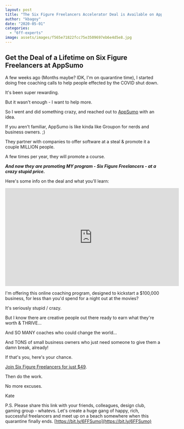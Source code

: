 ```yaml
---
layout: post
title: "The Six Figure Freelancers Accelerator Deal is Available on AppSumo!"
author: "kbagoy"
date: "2020-05-01"
categories: 
  - "6ff-experts"
image: assets/images/f565e71822fcc75e3509697eb6e4d5e8.jpg
---
```


## Get the Deal of a Lifetime on Six Figure Freelancers at AppSumo

A few weeks ago (Months maybe? IDK, I'm on quarantine time), I started doing free coaching calls to help people effected by the COVID shut down.

It's been super rewarding.

But it wasn't enough - I want to help more.

So I went and did something crazy, and reached out to [AppSumo](https://bit.ly/6FFSumo) with an idea.

If you aren't familiar, AppSumo is like kinda like Groupon for nerds and business owners. ;)

They partner with companies to offer software at a steal & promote it a couple MILLION people.

A few times per year, they will promote a course.

_**And now they are promoting MY program - Six Figure Freelancers - at a crazy stupid price.**_ 

Here's some info on the deal and what you'll learn:

<iframe src="https://www.youtube.com/embed/i5Ya5ZU-vjE" width="560" height="315" frameborder="0" allowfullscreen="allowfullscreen"></iframe>

I'm offering this online coaching program, designed to kickstart a $100,000 business, for less than you'd spend for a night out at the movies?

It's seriously stupid / crazy.

But I know there are creative people out there ready to earn what they're worth & THRIVE...

And SO MANY coaches who could change the world...

And TONS of small business owners who just need someone to give them a damn break, already!

If that's you, here's your chance.

[Join Six Figure Freelancers for just $49](https://bit.ly/6FFSumo).

Then do the work.

No more excuses.

Kate

P.S. Please share this link with your friends, colleagues, design club, gaming group - whatevs. Let's create a huge gang of happy, rich, successful freelancers and meet up on a beach somewhere when this quarantine finally ends. [https://bit.ly/6FFSumo](https://bit.ly/6FFSumo)
